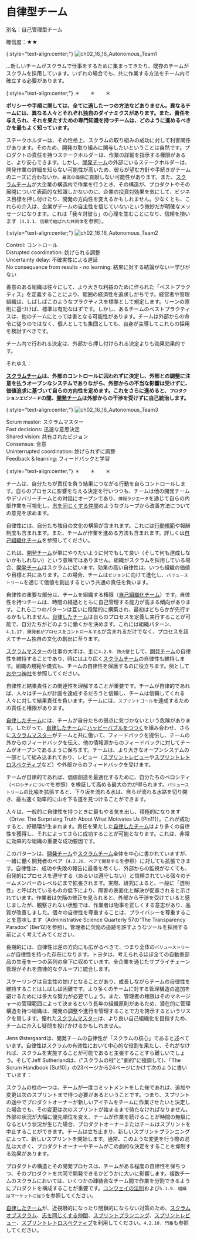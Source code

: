# 自律型チーム

別名：自己管理型チーム

確信度：★★

{:style="text-align:center;"}
![ch02_16_16_Autonomous_Team1](Images/ch02_16_16_Autonomous_Team1.png)

...新しいチームがスクラムで仕事をするために集まってきたり、既存のチームがスクラムを採用しています。いずれの場合でも、共に作業する方法をチーム内で確立する必要があります。

{:style="text-align:center;"}
＊　　＊　　＊

**ポリシーや手順に関しては、全てに適した一つの方法などありません。異なるチームには、異なる人々とそれぞれ独自のダイナミクスがあります。また、責任を与えられ、それを果たすための専門知識を持つチームは、どのように進めるべきかを最もよく知っています。**

ステークホルダーは、その性格上、スクラムの取り組みの成功に対して利害関係があります。そのため、開発の取り組みに関与したいということは自然です。プロダクトの責任を持つステークホルダーは、作業の詳細を指示する権限があると、より安心できます。しかし、[開発チーム](ch02_14_14_Development_Team.md)の外部にいるステークホルダーは、開発作業の詳細を知らない可能性が高いため、彼らが望む方針や手続きがチームのニーズに合わないか、`最高の価値`に貢献しない可能性があります。また、​[スクラムチーム](ch02_07_7_Scrum_Team.md)​が大企業の構造内で作業を行うとき、その構造が、プロダクトやその展開について表面的な知識しかないのに、企業の投資対効果を気にして、ビジネス目標を押し付けたり、開発の方向性を変えるかもしれません。少なくとも、これらの介入は、企業がチームの自主性を信じていないという微妙だが明確なメッセージになります。これは「我々対彼ら」の心理を生むことになり、信頼を損います（`4.1.1. 信頼で結ばれた共同体`を参照）。

{:style="text-align:center;"}
![ch02_16_16_Autonomous_Team2](Images/ch02_16_16_Autonomous_Team2.png)

Control: コントロール<br>Disrupted coordination: 妨げられる調整<br>Uncertainty delay: 不確実性による遅延<br>No consequence from results - no learning: 結果に対する結論がないー学びがない

善意のある組織は往々にして、より大きな利益のために作られた「ベストプラクティス」を定義することにより、範囲の経済性を追求しがちです。経営者や管理組織は、しばしばこのようなプラクティスを標準として規定します。リーンの原則に基づけば、標準は有効なはずです。しかし、あるチームのベストプラクティスは、他のチームにとっては害となる可能性があります。チームは外部からの命令に従うのではなく、個人としても集団としても、自身が主導してこれらの採用を検討すべきです。

チーム内で行われる決定は、外部から押し付けられる決定よりも効果効果的です。

それゆえ：

**[スクラムチーム](ch02_07_7_Scrum_Team.md)は、外部のコントロールに囚われずに決定し、外部との調整に注意を払うオープンなシステムでありながら、外部からの不当な影響は受けずに、価値追求に基づいて自らの方向性を定めます。これをさらに進めると、`プロダクションエピソード`の間、[開発チーム](ch02_14_14_Development_Team.md)は外部からの干渉を受けずに自己統治します。**

{:style="text-align:center;"}
![ch02_16_16_Autonomous_Team3](Images/ch02_16_16_Autonomous_Team3.png)

Scrum master: スクラムマスター<br>Fast decisions: 迅速な意思決定<br>Shared vision: 共有されたビジョン<br>Consensus: 合意<br>Uninterrupted coordination: 妨げられずに調整<br>Feedback & learning: フィードバックと学習

{:style="text-align:center;"}
＊　　＊　　＊

チームは、自分たちが責任を負う結果につながる行動を自らコントロールします。自らのプロセスに影響を与える決定を行いつつも、チームは他の開発チームやデリバリーチームとの対話にオープンであり、`情報ラジエータ`を通じて自らの内部作業を可視化し、[志を同じくする仲間](ch02_05_5_Birds_of_a_Feather.md)のようなグループから改善方法についての意見を求めます。

自律性には、自分たち独自の文化の構築が含まれます。これには[行動規範](ch02_32_31_Norms_of_Conduct.md)や報酬制度も含まれます。また、チームが作業を進める方法も含まれます。詳しくは[自己組織化チーム](ch02_17_17_Self_Organizing_Team.md)を参照してください。

これは、[開発チーム](ch02_14_14_Development_Team.md)が単にやりたいように何でもして良い（そして何も達成しないかもしれない）という意味ではありません。組織がスクラムを採用している場合、[開発チーム](ch02_14_14_Development_Team.md)はスクラムに従います。効果の高い自律性は、いつも組織の価値や目標と共にあります。この場合、チームは`ビジョン`に向けて進化し、​`バリューストリーム`を通じて価値を創出するという共通の責任を負います。

自律性の重要な部分は、チームを組織する権限（[自己組織化チーム](ch02_17_17_Self_Organizing_Team.md)）です。自律性を持つチームは、時間の経過とともに自己管理する能力が高まる傾向があります。これら二つのパターンは互いに段階的に構築され、最初はどちらかが先行するかもしれません。[自律したチーム](ch02_16_16_Autonomous_Team.md)は自らのプロセスを定義し実行することが可能で、自分たちがどのように働くかを決めます。これには組織パターン、`4.1.17. 開発者がプロセスをコントロールする`が含まれるだけでなく、プロセスを超えてチーム独自の文化の創出に至ります。

[スクラムマスター](ch02_20_19_ScrumMaster.md)の仕事の大半は、主に`4.2.9. 防火壁`として、[開発チーム](ch02_14_14_Development_Team.md)の自律性を維持することであり、時にはより広く[スクラムチーム](ch02_07_7_Scrum_Team.md)の自律性も維持します。組織の規範や儀式も、チームの自律性を保護するのに役立ちます。例として[おやつ神社](ch02_21_20_Oyatsu_Jinja_Snack_Shrine_.md)​ を参照してください。

自律性と結果責任との関連性を理解することが重要です。チームが自律的であれば、人々はチームが計画を達成するだろうと信頼し、チームは信頼してくれる人々に対して結果責任を負います。チームには、`スプリントゴール`​を達成するための責任と権限があります。

[自律したチーム](ch02_16_16_Autonomous_Team.md)には、チームが自分たちの弱点に気づかないという危険があります。したがって、[自律したチーム](ch02_16_16_Autonomous_Team.md)に[ハッピーバブルをつつく](ch02_29_28_Pop_the_Happy_Bubble.md)を組み合わせ、さらに[スクラムマスター](ch02_20_19_ScrumMaster.md)がチームと共に働いて、フィードバックを提供し、チームの外からのフィードバックを伝え、他の情報源からのフィードバックに対してチームがオープンであるように保ちます。チームは、より大きなオープンシステムの一部として組み込まれており、レビュー（[スプリントレビュー](ch02_36_35_Sprint_Review.md)や​[スプリントレトロスペクティブ](ch02_37_36_Sprint_Retrospective.md)など）や外部からのフィードバックを受けます。

チームが自律的であれば、価値創造を最適化するために、自分たちのベロシティ（`ベロシティについて`を参照）を検証して高める最大の力が得られます。`バリューストリーム`の比喩を拡張すると、下り坂を流れる水は、自らが流れる水路を切り開き、最も速く効率的に山を下る道を見つけることができます。

人々は、一般的に自律性を持つときに最もやる気を出し、積極的になります（Drive: The Surprising Truth About What Motivates Us [Pin11]）。これが成功すると、好循環が生まれます。責任を果たした[自律したチーム](ch02_16_16_Autonomous_Team.md)はより多くの自律性を獲得し、それによってさらに成功することが可能となります。これは、非常に効果的な組織の重要な成功要因です。

このパターンは、[開発チーム](ch02_14_14_Development_Team.md)や[スクラムチーム](ch02_07_7_Scrum_Team.md)全体を中心に書かれていますが、一緒に働く開発者のペア（`4.2.28. ペアで開発する`を参照）に対しても拡張できます。自律性は、成功や失敗の報告に最善を尽くし、外部からの監視がなくても、自発的にプロセスを遵守する（あるいは遵守しない）と信頼されている個々のチームメンバーのレベルにまで拡張されます。実際、研究によると、一般に「透明性」と呼ばれているものの低下により、障害の表面化と解決が促進されると示されています。作業者は欠陥の修正を見られると、外部から干渉を受けていると感じましたが、観察されない状態では、作業者は物事を正しくする意志があり、品質が改善しました。個々の自律性を尊重することは、プライバシーを尊重することを意味します（Administrative Science Quarterly 57の“The Transparency Paradoxˮ [Ber12]を参照）。管理者に欠陥の追跡を許すようなツールを採用する前によく考えてみてください。

長期的には、自律性は逆の方向にも広がるべきで、つまり全体の`バリューストリーム`が自律性を持った存在になります。トヨタは、考えられるほぼ全ての自動車部品の生産を一つの系列の傘下に収めています。全企業を通じたサプライチェーン管理がそれを自律的なグループに統合します。

スケーリングは自主性の妨げとなることがあり、成長しながらチームの自律性を維持することはしばしば困難です。より多くのチームに対する管理構造の追加を避けるためには多大な努力が必要でしょう。また、管理者の権限はそのマネージャーの管理範囲によって決まるという長年の組織原則があるため、潜在的に管理構造を持つ組織は、開発の調整や進行を管理することで力を誇示するというリスクを冒します。優れた[スクラムマスター](ch02_20_19_ScrumMaster.md)は、より良い自己組織化を目指すため、チームに介入し疑問を投げかけるかもしれません。

Jens Østergaardは、開発チームの自律性が「スクラムの核心」であると述べています。自律性はスクラムの有効性において中心的な役割を果たし、それがなければ、スクラムを実施することが可能であると主張することすら難しいでしょう。そしてJeff Sutherlandは、("スクラムの柱"と"劇的"に強調して)、「The Scrum Handbook [Sut10]」の23ページから24ページにかけて次のように書いています：

スクラムの柱の一つは、チームが一度コミットメントをした後であれば、追加や変更は次のスプリントまで待つ必要があるということです。つまり、スプリントの途中でプロダクトオーナーが新しいアイテムをチームに作業させたいと決定した場合でも、その変更は次のスプリントが始まるまで待たなければなりません。外部の状況が大幅に優先順位を変え、チームが作業を続けることが時間の無駄になるという状況が生じた場合、プロダクトオーナーまたはチームはスプリントを中止することができます。チームは立ち止まり、新しいスプリントプランニングによって、新しいスプリントを開始します。通常、このような変更を行う際の混乱は大きく、プロダクトオーナーやチームがこの劇的な決定をすることを抑制する効果があります。

プロダクトの構造とその開発プロセスは、チームがある程度の自律性を保ちつつ、そのプロダクトを共同で開発できるかどうかに大いに影響します。複数チームのスクラムにおいては、いくつかの疎結合なチーム間で作業を分割できるようにプロダクトを構成することが重要です。[コンウェイの法則](ch02_04_4_Conway_s_Law.md)および`5.1.9. 組織はマーケットに従う`を参照してください。

[自律したチーム](ch02_16_16_Autonomous_Team.md)が、近視眼的になったり閉鎖的にならない対策のため、[スクラムオブスクラム](ch02_35_34_Scrum_of_Scrums.md)​、[志を同じくする仲間](ch02_05_5_Birds_of_a_Feather.md)、[スプリントプランニング](ch02_25_24_Sprint_Planning.md)、[スプリントレビュー](ch02_36_35_Sprint_Review.md)、[スプリントレトロスペクティブ](ch02_37_36_Sprint_Retrospective.md)を利用してください。`4.2.10. 門番`も参照してください。

